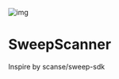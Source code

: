 ![img](https://travis-ci.org/bishop986/SweepScanner.svg?branch=master)
# SweepScanner
Inspire by scanse/sweep-sdk

